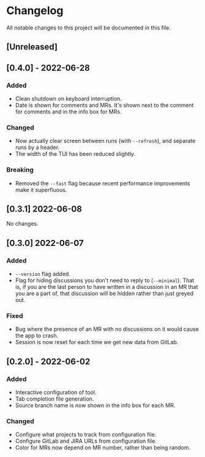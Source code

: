 # Changelog

All notable changes to this project will be documented in this file.

## [Unreleased]

## [0.4.0] - 2022-06-28

### Added

- Clean shutdown on keyboard interruption.
- Date is shown for comments and MRs. It's shown next to the comment for
  comments and in the info box for MRs.

### Changed

- Now actually clear screen between runs (with `--refresh`), and separate
  runs by a header.
- The width of the TUI has been reduced slightly.

### Breaking

- Removed the `--fast` flag because recent performance improvements make it
  superfluous.

## [0.3.1] 2022-06-08

No changes.

## [0.3.0] 2022-06-07

### Added

- `--version` flag added.
- Flag for hiding discussions you don't need to reply to (`--minimal`).
  That is, if you are the last person to have written in a discussion
  in an MR that you are a part of, that discussion will be hidden rather
  than just greyed out.

### Fixed

- Bug where the presence of an MR with no discussions on it would cause
  the app to crash.
- Session is now reset for each time we get new data from GitLab.

## [0.2.0] - 2022-06-02

### Added

- Interactive configuration of tool.
- Tab completion file generation.
- Source branch name is now shown in the info box for each MR.

### Changed

- Configure what projects to track from configuration file.
- Configure GitLab and JIRA URLs from configuration file.
- Color for MRs now depend on MR number, rather than being random.
